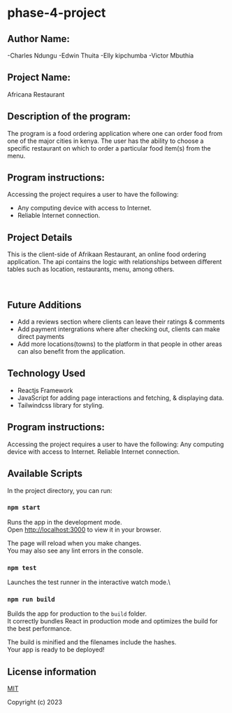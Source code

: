 # phase-4-project
## Author Name:
-Charles Ndungu
-Edwin Thuita
-Elly kipchumba
-Victor Mbuthia



## Project Name:
Africana Restaurant 

## Description of the program:
The program is a food ordering application where one can order food from one of the major cities in kenya. The user has the ability to choose a specific restaurant on which to order a particular food item(s) from the menu.


## Program instructions:
Accessing the project requires a user to have the following: 
* Any computing device with access to Internet. 
* Reliable Internet connection.


## Project Details

This is the client-side of Afrikaan Restaurant, an online food ordering application. The api contains the logic with relationships between different tables such as location, restaurants, menu, among others. 

<br>

## Future Additions 
* Add a reviews section where clients can leave their ratings & comments
* Add payment intergrations where after checking out, clients can make direct payments
* Add more locations(towns) to the platform in that people in other areas can also benefit from the application.



## Technology Used
* Reactjs Framework  
* JavaScript for adding page interactions and fetching, & displaying data. 
* Tailwindcss library for styling.


## Program instructions:
Accessing the project requires a user to have the following: Any computing device with access to Internet. Reliable Internet connection.


## Available Scripts

In the project directory, you can run:

### `npm start`

Runs the app in the development mode.\
Open [http://localhost:3000](http://localhost:3000) to view it in your browser.

The page will reload when you make changes.\
You may also see any lint errors in the console.

### `npm test`

Launches the test runner in the interactive watch mode.\


### `npm run build`

Builds the app for production to the `build` folder.\
It correctly bundles React in production mode and optimizes the build for the best performance.

The build is minified and the filenames include the hashes.\
Your app is ready to be deployed! 






## License information

[MIT](LICENCE)

Copyright (c) 2023

